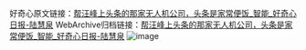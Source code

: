 好奇心原文链接：[帮汪峰上头条的那家无人机公司，头条是家常便饭_智能_好奇心日报-陆慧泉](https://www.qdaily.com/articles/5998.html)
WebArchive归档链接：[帮汪峰上头条的那家无人机公司，头条是家常便饭_智能_好奇心日报-陆慧泉](http://web.archive.org/web/20170611072131/http://www.qdaily.com/articles/5998.html)
![image](http://ww3.sinaimg.cn/large/007d5XDply1g3w9didu09j30u0382hdt)